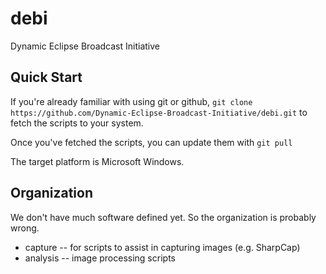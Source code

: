 # debi
Dynamic Eclipse Broadcast Initiative

## Quick Start

If you're already familiar with using git or github, 
`git clone https://github.com/Dynamic-Eclipse-Broadcast-Initiative/debi.git`
to fetch the scripts to your system.

Once you've fetched the scripts, you can update them with `git pull`


The target platform is Microsoft Windows.

## Organization

We don't have much software defined yet.  So the organization is probably wrong.

* capture -- for scripts to assist in capturing images (e.g. SharpCap)
* analysis -- image processing scripts


